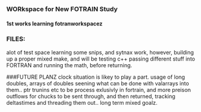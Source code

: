 ### WORkspace for New FOTRAIN Study
#### 1st works learning fotranworkspacez

### FILES:
alot of test space learning some snips, and sytnax work,
however, building up a proper mixed make, and will be testing
c++ passing different stuff into FORTRAN and running the math, before returning.


###FUTURE PLANZ
clock situation is likey to
play a  part. usage of long doubles, arrays of doubles seening what can be done with valarrays into them.. ptr trunins etc to be process exlusivly in fortrain, and more preison outflows for chucks to be sent through, and then returned, tracking deltastimes and threading them out.. long term mixed goalz.
